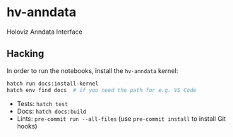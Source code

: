 # hv-anndata

Holoviz Anndata Interface

## Hacking

In order to run the notebooks, install the `hv-anndata` kernel:

```bash
hatch run docs:install-kernel
hatch env find docs  # if you need the path for e.g. VS Code
```

- Tests: `hatch test`
- Docs: `hatch docs:build`
- Lints: `pre-commit run --all-files` (use `pre-commit install` to install Git hooks)
